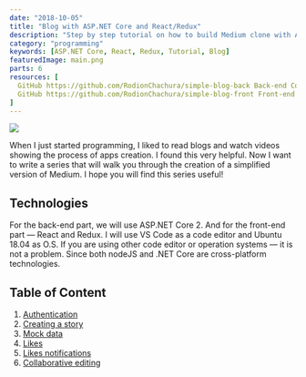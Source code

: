 ```yaml
---
date: "2018-10-05"
title: "Blog with ASP.NET Core and React/Redux"
description: "Step by step tutorial on how to build Medium clone with ASP.NET Core and React"
category: "programming"
keywords: [ASP.NET Core, React, Redux, Tutorial, Blog]
featuredImage: main.png
parts: 6
resources: [
  GitHub https://github.com/RodionChachura/simple-blog-back Back-end Code,
  GitHub https://github.com/RodionChachura/simple-blog-front Front-end Code
]
---
```


![](/main.png)

When I just started programming, I liked to read blogs and watch videos showing the process of apps creation. I found this very helpful. Now I want to write a series that will walk you through the creation of a simplified version of Medium. I hope you will find this series useful!

## Technologies

For the back-end part, we will use ASP.NET Core 2. And for the front-end part — React and Redux. I will use VS Code as a code editor and Ubuntu 18.04 as O.S. If you are using other code editor or operation systems — it is not a problem. Since both nodeJS and .NET Core are cross-platform technologies.

## Table of Content

1. [Authentication](/blog/asp-react-blog/authentication)
2. [Creating a story](/blog/asp-react-blog/creating-story)
3. [Mock data](/blog/asp-react-blog/mock-data/)
4. [Likes](/blog/asp-react-blog/likes/)
5. [Likes notifications](/blog/asp-react-blog/likes-notifications/)
6. [Collaborative editing](/blog/asp-react-blog/collaborative-editing)